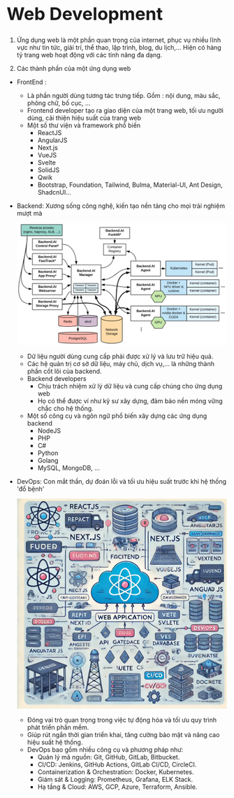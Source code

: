 <h1 style=" font-weight: bold; font-size: 40px;">Web Development</h1>

1. Ứng dụng web là một phần quan trọng của internet, phục vụ nhiều lĩnh vực như tin tức, giải trí, thể thao, lập trình, blog, du lịch,... Hiện có hàng tỷ trang web hoạt động với các tính năng đa dạng.

2. Các thành phần của một ứng dụng web
 + FrontEnd : 
    - Là phần người dùng tương tác trưng tiếp. Gồm : nội dung, màu sắc, phông chữ, bố cục, ...
    - Frontend developer tạo ra giao diện của một trang web, tối ưu người dùng, cải thiện hiệu suất của trang web
    - Một số thư viện và framework phổ biến 
        + ReactJS
        + AngularJS
        + Next.js
        + VueJS
        + Svelte
        + SolidJS
        + Qwik
        + Bootstrap, Foundation, Tailwind, Bulma, Material-UI, Ant Design, ShadcnUI...
 
 + Backend: Xương sống công nghệ, kiến tạo nền tảng cho mọi trải nghiệm mượt mà

    ![alt text](img/backend.png)

    - Dữ liệu người dùng cung cấp phải được xử lý và lưu trữ hiệu quả.
    - Các hệ quản trị cơ sở dữ liệu, máy chủ, dịch vụ,... là những thành phần cốt lõi của backend.
    - Backend developers 
        + Chịu trách nhiệm xử lý dữ liệu và cung cấp chúng cho ứng dụng web
        + Họ có thể được ví như kỹ sư xây dựng, đảm bảo nền móng vững chắc cho hệ thống.
     - Một số công cụ và ngôn ngữ phổ biến xây dựng các ứng dụng backend 
        + NodeJS
        + PHP
        + C#
        + Python 
        + Golang
        + MySQL, MongoDB, ...

 + DevOps: Con mắt thần, dự đoán lỗi và tối ưu hiệu suất trước khi hệ thống 'đổ bệnh'

    ![alt text](/img/devops.png) 
    
    -  Đóng vai trò quan trọng trong việc tự động hóa và tối ưu quy trình phát triển phần mềm. 
    - Giúp rút ngắn thời gian triển khai, tăng cường bảo mật và nâng cao hiệu suất hệ thống.
    - DevOps bao gồm nhiều công cụ và phương pháp như:
        + Quản lý mã nguồn: Git, GitHub, GitLab, Bitbucket.
        + CI/CD: Jenkins, GitHub Actions, GitLab CI/CD, CircleCI.
        + Containerization & Orchestration: Docker, Kubernetes.
        + Giám sát & Logging: Prometheus, Grafana, ELK Stack.
        + Hạ tầng & Cloud: AWS, GCP, Azure, Terraform, Ansible.